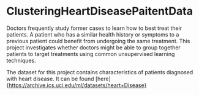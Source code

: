 # ClusteringHeartDiseasePaitentData
Doctors frequently study former cases to learn how to best treat their patients. A patient who has a similar health history or symptoms to a previous patient could benefit from undergoing the same treatment. This project investigates whether doctors might be able to group together patients to target treatments using common unsupervised learning techniques.

The dataset for this project contains characteristics of patients diagnosed with heart disease. It can be found [here]{https://archive.ics.uci.edu/ml/datasets/heart+Disease}
